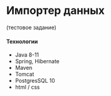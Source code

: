 # Импортер данных
(тестовое задание)

#### Технологии
* Java 8-11
* Spring, Hibernate
* Maven
* Tomcat
* PostgresSQL 10
* html / css